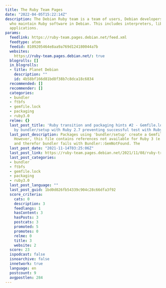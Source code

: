 ```yaml
---
title: The Ruby Team Pages
date: "2022-04-05T15:22:14Z"
description: The Debian Ruby team is a team of users, Debian developers and supporters,
  who maintain Ruby software in Debian. This includes interpreters, libraries and
  applications.
params:
  feedlink: https://ruby-team.pages.debian.net/feed.xml
  feedtype: atom
  feedid: 8109205464e8aa9a769d124180044a7b
  websites:
    https://ruby-team.pages.debian.net/: true
  blogrolls: []
  in_blogrolls:
  - title: Planet Debian
    description: ""
    id: 4b58bf166d81bd8f38b7c8dca18c6834
  recommended: []
  recommender: []
  categories:
  - bundler
  - ftbfs
  - gemfile.lock
  - packaging
  - ruby3.0
  relme: {}
  last_post_title: 'Ruby transition and packaging hints #2 - Gemfile.lock created
    by bundler/setup with Ruby 2.7 preventing successful test with Ruby 3.0'
  last_post_description: Packages using 'bundler/setup' create a Gemfile.lock file.
    However, this file contains references not available for Ruby 3 (e.g. racc-1.4.16)
    and therefor bundler fails with Bundler::GemNotFound. The
  last_post_date: "2021-11-14T03:25:06Z"
  last_post_link: https://ruby-team.pages.debian.net/2021/11/08/ruby-transition-and-packaging-hints-2-gemfile-lock.html
  last_post_categories:
  - bundler
  - ftbfs
  - gemfile.lock
  - packaging
  - ruby3.0
  last_post_language: ""
  last_post_guid: 1bd0d026fb54339c904c28c66dfa3f92
  score_criteria:
    cats: 0
    description: 3
    feedlangs: 1
    hasContent: 3
    hasPosts: 3
    postcats: 3
    promoted: 5
    promotes: 0
    relme: 0
    title: 3
    website: 2
  score: 23
  ispodcast: false
  isnoarchive: false
  innetwork: true
  language: en
  postcount: 9
  avgpostlen: 284
---
```

